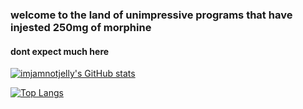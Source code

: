 ### welcome to the land of unimpressive programs that have injested 250mg of morphine
#### dont expect much here
[![imjamnotjelly's GitHub stats](https://github-readme-stats.vercel.app/api?username=imjamnotjelly&theme=transparent&show_icons=true)](https://github.com/anuraghazra/github-readme-stats)

[![Top Langs](https://github-readme-stats.vercel.app/api/top-langs/?username=imjamnotjelly&theme=transparent&layout=compact)](https://github.com/anuraghazra/github-readme-stats)
